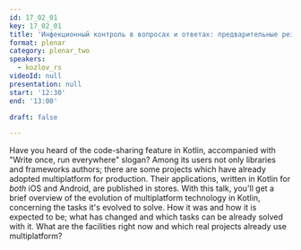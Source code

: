 ```yaml
---
id: 17_02_01
key: 17_02_01
title: 'Инфекционный контроль в вопросах и ответах: предварительные результаты проекта «Эффективный стационар»'
format: plenar
category: plenar_two
speakers:
  - kozlov_rs
videoId: null
presentation: null
start: '12:30'
end: '13:00'

draft: false

---
```

Have you heard of the code-sharing feature in Kotlin, accompanied with "Write once, run everywhere" slogan? Among its users not only libraries and frameworks authors; there are some projects which have already adopted multiplatform for production. Their applications, written in Kotlin for *both* iOS and Android, are published in stores. 
With this talk, you'll get a brief overview of the evolution of multiplatform technology in Kotlin, concerning the tasks it's evolved to solve. How it was and how it is expected to be; what has changed and which tasks can be already solved with it. What are the facilities right now and which real projects already use multiplatform?
